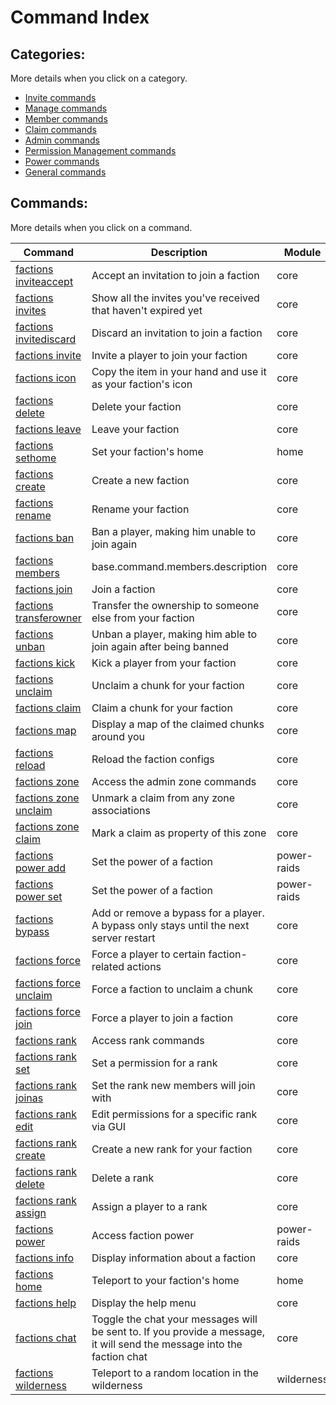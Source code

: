 # Command Index

## Categories:

More details when you click on a category.
- [Invite commands](invite-commands.md)
- [Manage commands](manage-commands.md)
- [Member commands](member-commands.md)
- [Claim commands](claim-commands.md)
- [Admin commands](admin-commands.md)
- [Permission Management commands](permission-management-commands.md)
- [Power commands](power-commands.md)
- [General commands](general-commands.md)
## Commands:

More details when you click on a command.

| Command | Description | Module |
| --- | --- | --- |
| [factions inviteaccept](invite-commands.md#factions-inviteaccept) | Accept an invitation to join a faction | core |
| [factions invites](invite-commands.md#factions-invites) | Show all the invites you've received that haven't expired yet | core |
| [factions invitediscard](invite-commands.md#factions-invitediscard) | Discard an invitation to join a faction | core |
| [factions invite](invite-commands.md#factions-invite) | Invite a player to join your faction | core |
| [factions icon](manage-commands.md#factions-icon) | Copy the item in your hand and use it as your faction's icon | core |
| [factions delete](manage-commands.md#factions-delete) | Delete your faction | core |
| [factions leave](manage-commands.md#factions-leave) | Leave your faction | core |
| [factions sethome](manage-commands.md#factions-sethome) | Set your faction's home | home |
| [factions create](manage-commands.md#factions-create) | Create a new faction | core |
| [factions rename](manage-commands.md#factions-rename) | Rename your faction | core |
| [factions ban](member-commands.md#factions-ban) | Ban a player, making him unable to join again | core |
| [factions members](member-commands.md#factions-members) | base.command.members.description | core |
| [factions join](member-commands.md#factions-join) | Join a faction | core |
| [factions transferowner](member-commands.md#factions-transferowner) | Transfer the ownership to someone else from your faction | core |
| [factions unban](member-commands.md#factions-unban) | Unban a player, making him able to join again after being banned | core |
| [factions kick](member-commands.md#factions-kick) | Kick a player from your faction | core |
| [factions unclaim](claim-commands.md#factions-unclaim) | Unclaim a chunk for your faction | core |
| [factions claim](claim-commands.md#factions-claim) | Claim a chunk for your faction | core |
| [factions map](claim-commands.md#factions-map) | Display a map of the claimed chunks around you | core |
| [factions reload](admin-commands.md#factions-reload) | Reload the faction configs | core |
| [factions zone](admin-commands.md#factions-zone) | Access the admin zone commands | core |
| [factions zone unclaim](admin-commands.md#factions-zone-unclaim) | Unmark a claim from any zone associations | core |
| [factions zone claim](admin-commands.md#factions-zone-claim) | Mark a claim as property of this zone | core |
| [factions power add](admin-commands.md#factions-power-add) | Set the power of a faction | power-raids |
| [factions power set](admin-commands.md#factions-power-set) | Set the power of a faction | power-raids |
| [factions bypass](admin-commands.md#factions-bypass) | Add or remove a bypass for a player. A bypass only stays until the next server restart | core |
| [factions force](admin-commands.md#factions-force) | Force a player to certain faction-related actions | core |
| [factions force unclaim](admin-commands.md#factions-force-unclaim) | Force a faction to unclaim a chunk | core |
| [factions force join](admin-commands.md#factions-force-join) | Force a player to join a faction | core |
| [factions rank](permission-management-commands.md#factions-rank) | Access rank commands | core |
| [factions rank set](permission-management-commands.md#factions-rank-set) | Set a permission for a rank | core |
| [factions rank joinas](permission-management-commands.md#factions-rank-joinas) | Set the rank new members will join with | core |
| [factions rank edit](permission-management-commands.md#factions-rank-edit) | Edit permissions for a specific rank via GUI | core |
| [factions rank create](permission-management-commands.md#factions-rank-create) | Create a new rank for your faction | core |
| [factions rank delete](permission-management-commands.md#factions-rank-delete) | Delete a rank | core |
| [factions rank assign](permission-management-commands.md#factions-rank-assign) | Assign a player to a rank | core |
| [factions power](power-commands.md#factions-power) | Access faction power | power-raids |
| [factions info](general-commands.md#factions-info) | Display information about a faction | core |
| [factions home](general-commands.md#factions-home) | Teleport to your faction's home | home |
| [factions help](general-commands.md#factions-help) | Display the help menu | core |
| [factions chat](general-commands.md#factions-chat) | Toggle the chat your messages will be sent to. If you provide a message, it will send the message into the faction chat | core |
| [factions wilderness](general-commands.md#factions-wilderness) | Teleport to a random location in the wilderness | wilderness |
